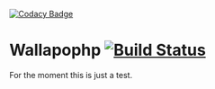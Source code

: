 [![Codacy Badge](https://api.codacy.com/project/badge/Grade/5051a50d47f04ff3bc07cb21070a60ec)](https://app.codacy.com/app/ohcan2/wallapophp?utm_source=github.com&utm_medium=referral&utm_content=namelivia/wallapophp&utm_campaign=Badge_Grade_Dashboard)
# Wallapophp [![Build Status](https://travis-ci.com/namelivia/wallapophp.svg?branch=master)](https://travis-ci.com/namelivia/wallapophp)

For the moment this is just a test.
